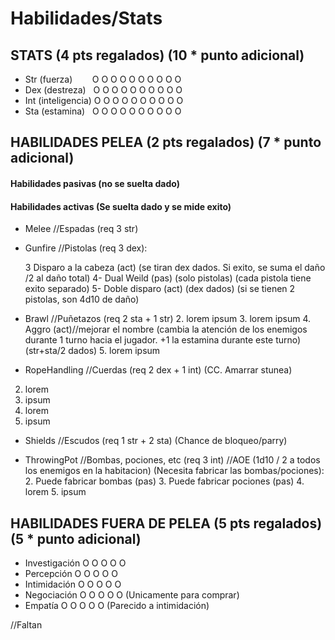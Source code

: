 # Habilidades/Stats

## STATS (4 pts regalados) (10 * punto adicional)
- Str (fuerza)   &nbsp;&nbsp;&nbsp;&nbsp;&nbsp;&nbsp;   O O O O O O O O O O
- Dex (destreza)    &nbsp;                              O O O O O O O O O O
- Int (inteligencia)                                    O O O O O O O O O O
- Sta (estamina)    &nbsp;                              O O O O O O O O O O


## HABILIDADES PELEA (2 pts regalados) (7 * punto adicional)

#### Habilidades pasivas (no se suelta dado)
#### Habilidades activas (Se suelta dado y se mide exito)

- Melee //Espadas (req 3 str)

- Gunfire //Pistolas (req 3 dex):

  3 Disparo a la cabeza (act) (se tiran dex dados. Si exito, se suma el daño /2 al daño total) 
  4- Dual Weild (pas) (solo pistolas) (cada pistola tiene exito separado)
  5- Doble disparo (act) (dex dados) (si se tienen 2 pistolas, son 4d10 de daño)

- Brawl //Puñetazos (req 2 sta + 1 str)
  2. lorem ipsum
  3. lorem ipsum
  4. Aggro  (act)//mejorar el nombre (cambia la atención de los enemigos durante 1 turno hacia el
  jugador. +1 la estamina durante este turno) (str+sta/2 dados)
  5. lorem ipsum

- RopeHandling //Cuerdas (req 2 dex + 1 int) (CC. Amarrar stunea)
 2. lorem
 3. ipsum
 4. lorem
 5. ipsum

- Shields //Escudos (req 1 str + 2 sta) (Chance de bloqueo/parry)

- ThrowingPot //Bombas, pociones, etc (req 3 int) //AOE (1d10 / 2 a todos los enemigos en la habitacion) (Necesita fabricar las bombas/pociones):
  2. Puede fabricar bombas (pas)
  3. Puede fabricar pociones (pas)
  4. lorem
  5. ipsum


## HABILIDADES FUERA DE PELEA (5 pts regalados) (5 * punto adicional)

- Investigación O O O O O
- Percepción    O O O O O
- Intimidación  O O O O O
- Negociación   O O O O O (Unicamente para comprar)
- Empatía       O O O O O (Parecido a intimidación)

//Faltan